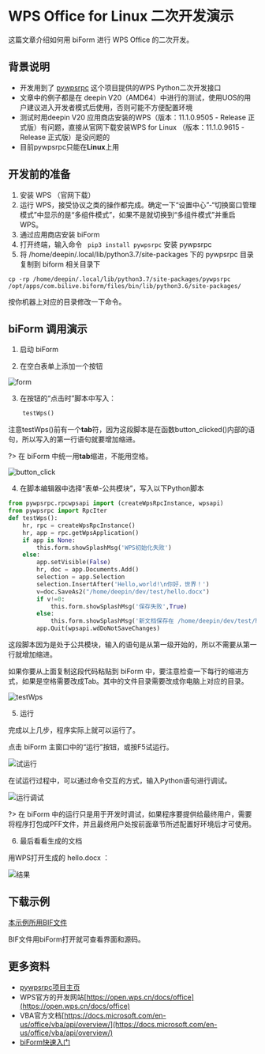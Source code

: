 # WPS Office for Linux 二次开发演示

这篇文章介绍如何用 biForm 进行 WPS Office 的二次开发。

## 背景说明

- 开发用到了 [pywpsrpc](https://github.com/timxx/pywpsrpc) 这个项目提供的WPS Python二次开发接口
- 文章中的例子都是在 deepin V20（AMD64）中进行的测试，使用UOS的用户建议进入开发者模式后使用，否则可能不方便配置环境
- 测试时用deepin V20 应用商店安装的WPS（版本：11.1.0.9505 - Release 正式版）有问题，直接从官网下载安装WPS for Linux （版本：11.1.0.9615 - Release 正式版）是没问题的
- 目前pywpsrpc只能在**Linux**上用

## 开发前的准备
1. 安装 WPS （官网下载）
2. 运行 WPS，接受协议之类的操作都完成。确定一下“设置中心”-“切换窗口管理模式”中显示的是“多组件模式”，如果不是就切换到“多组件模式”并重启 WPS。
3. 通过应用商店安装 biForm 
4. 打开终端，输入命令 ` pip3 install pywpsrpc` 安装 pywpsrpc
5. 将 /home/deepin/.local/lib/python3.7/site-packages 下的 pywpsrpc 目录复制到 biform 相关目录下

``` 
cp -rp /home/deepin/.local/lib/python3.7/site-packages/pywpsrpc /opt/apps/com.bilive.biform/files/bin/lib/python3.6/site-packages/
```
按你机器上对应的目录修改一下命令。

## biForm 调用演示

1. 启动 biForm

2. 在空白表单上添加一个按钮

![form](4.png)

3. 在按钮的“点击时”脚本中写入：
``` python
	testWps()
```

注意testWps()前有一个**tab**符，因为这段脚本是在函数button_clicked()内部的语句，所以写入的第一行语句就要增加缩进。

?> 在 biForm 中统一用**tab**缩进，不能用空格。

![button_click](3.png)

4. 在脚本编辑器中选择“表单-公共模块”，写入以下Python脚本

``` python
from pywpsrpc.rpcwpsapi import (createWpsRpcInstance, wpsapi)
from pywpsrpc import RpcIter
def testWps():
	hr, rpc = createWpsRpcInstance()
	hr, app = rpc.getWpsApplication()
	if app is None:
		this.form.showSplashMsg('WPS初始化失败')
	else:
		app.setVisible(False)
		hr, doc = app.Documents.Add()
		selection = app.Selection
		selection.InsertAfter('Hello,world!\n你好，世界！')
		v=doc.SaveAs2("/home/deepin/dev/test/hello.docx")
		if v!=0:
			this.form.showSplashMsg('保存失败',True)
		else:
			this.form.showSplashMsg('新文档保存在 /home/deepin/dev/test/hello.docx')
		app.Quit(wpsapi.wdDoNotSaveChanges)
```

这段脚本因为是处于公共模块，输入的语句是从第一级开始的，所以不需要从第一行就增加缩进。

如果你要从上面复制这段代码粘贴到 biForm 中，要注意检查一下每行的缩进方式，如果是空格需要改成Tab。其中的文件目录需要改成你电脑上对应的目录。

![testWps](2.png)

5. 运行

完成以上几步，程序实际上就可以运行了。

点击 biForm 主窗口中的“运行”按钮，或按F5试运行。

![试运行](1.png)

在试运行过程中，可以通过命令交互的方式，输入Python语句进行调试。

![运行调试](5.png)

?> 在 biForm 中的运行只是用于开发时调试，如果程序要提供给最终用户，需要将程序打包成PFF文件，并且最终用户处按前面章节所述配置好环境后才可使用。

6. 最后看看生成的文档

用WPS打开生成的 hello.docx ：

![结果](6.png)

## 下载示例

[本示例所用BIF文件](test_wps.BIF)  

BIF文件用biForm打开就可查看界面和源码。

## 更多资料

- [pywpsrpc项目主页](https://github.com/timxx/pywpsrpc)  
- WPS官方的开发网站[https://open.wps.cn/docs/office](https://open.wps.cn/docs/office)
- VBA官方文档[https://docs.microsoft.com/en-us/office/vba/api/overview/](https://docs.microsoft.com/en-us/office/vba/api/overview/)
- [biForm快速入门](https://docs.bilive.com/#/guides/biform_quickstart)

